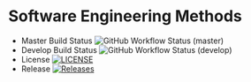 
# Software Engineering Methods
* Master Build Status ![GitHub Workflow Status (master)](https://img.shields.io/github/actions/workflow/status/MyaPhooNyo/sem/main.yml?branch=master)
* Develop Build Status ![GitHub Workflow Status (develop)](https://img.shields.io/github/actions/workflow/status/MyaPhooNyo/sem/main.yml?branch=develop)
* License [![LICENSE](https://img.shields.io/github/license/MyaPhooNyo/sem.svg?style=flat-square)](https://github.com/MyaPhooNyo/sem/blob/master/LICENSE)
* Release [![Releases](https://img.shields.io/github/release/MyaPhooNyo/sem/all.svg?style=flat-square)](https://github.com/MyaPhooNyo/sem/releases)